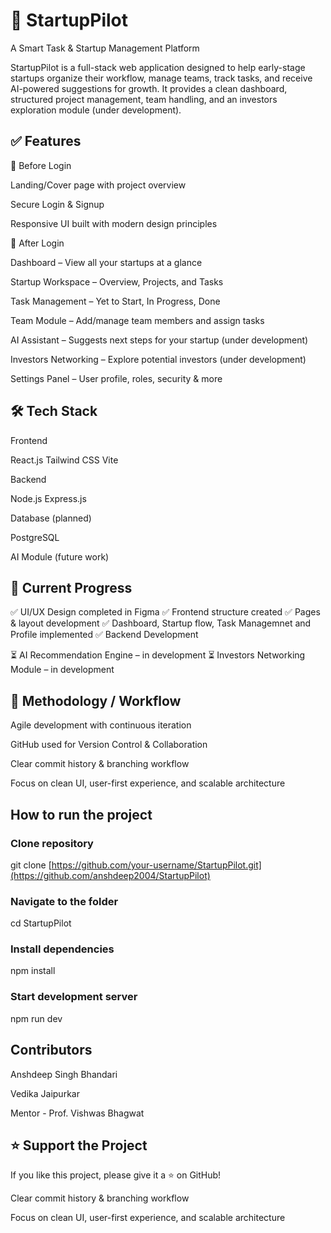 # 🚀 StartupPilot
A Smart Task & Startup Management Platform

StartupPilot is a full-stack web application designed to help early-stage startups organize their workflow, manage teams, track tasks, and receive AI-powered suggestions for growth.
It provides a clean dashboard, structured project management, team handling, and an investors exploration module (under development).

## ✅ Features

🔹 Before Login

Landing/Cover page with project overview

Secure Login & Signup

Responsive UI built with modern design principles


🔹 After Login

Dashboard – View all your startups at a glance

Startup Workspace – Overview, Projects, and Tasks

Task Management – Yet to Start, In Progress, Done

Team Module – Add/manage team members and assign tasks

AI Assistant – Suggests next steps for your startup (under development)

Investors Networking – Explore potential investors (under development)

Settings Panel – User profile, roles, security & more

## 🛠️ Tech Stack
Frontend

React.js
Tailwind CSS
Vite

Backend 

Node.js
Express.js

Database (planned)

PostgreSQL

AI Module (future work)


## 📌 Current Progress

✅ UI/UX Design completed in Figma
✅ Frontend structure created
✅ Pages & layout development 
✅ Dashboard, Startup flow, Task Managemnet and Profile implemented
✅ Backend Development

⏳ AI Recommendation Engine – in development
⏳ Investors Networking Module – in development

## 🧪 Methodology / Workflow

Agile development with continuous iteration

GitHub used for Version Control & Collaboration

Clear commit history & branching workflow

Focus on clean UI, user-first experience, and scalable architecture

## How to run the project

### Clone repository
git clone [https://github.com/your-username/StartupPilot.git](https://github.com/anshdeep2004/StartupPilot)

### Navigate to the folder
cd StartupPilot

### Install dependencies
npm install

### Start development server
npm run dev


## Contributors

Anshdeep Singh Bhandari 

Vedika Jaipurkar

Mentor - Prof. Vishwas Bhagwat

## ⭐ Support the Project

If you like this project, please give it a ⭐ on GitHub!

Clear commit history & branching workflow

Focus on clean UI, user-first experience, and scalable architecture
